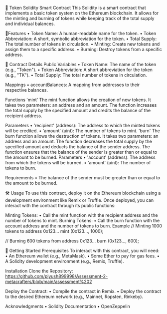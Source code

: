 🚀 Token Solidity Smart Contract
This Solidity is a smart contract that implements a basic token system on the Ethereum blockchain. It allows for the minting and burning of tokens while keeping track of the total supply and individual balances.

🌟Features
•	Token Name: A human-readable name for the token.
•	Token Abbreviation: A short, symbolic abbreviation for the token.
•	Total Supply: The total number of tokens in circulation.
•	Minting: Create new tokens and assign them to a specific address.
•	Burning: Destroy tokens from a specific address.

📜 Contract Details
Public Variables
•	Token Name: The name of the token (e.g., "Token").
•	Token Abbreviation: A short abbreviation for the token (e.g., "TK").
•	Total Supply: The total number of tokens in circulation.

Mappings
•	accountBalances: A mapping from addresses to their respective balances.

Functions
'mint'
The mint function allows the creation of new tokens. It takes two parameters: an address and an amount. The function increases the total supply by the specified amount and credits the balance of the recipient address.

Parameters
•	'recipient' (address): The address to which the minted tokens will be credited.
•	'amount' (uint): The number of tokens to mint.
'burn'
The burn function allows the destruction of tokens. It takes two parameters: an address and an amount. The function decreases the total supply by the specified amount and deducts the balance of the sender address. The function ensures that the balance of the sender is greater than or equal to the amount to be burned.
Parameters
•	'account' (address): The address from which the tokens will be burned.
•	'amount' (uint): The number of tokens to burn.

Requirements
•	The balance of the sender must be greater than or equal to the amount to be burned.

🛠️ Usage
To use this contract, deploy it on the Ethereum blockchain using a development environment like Remix or Truffle. Once deployed, you can interact with the contract through its public functions:

Minting Tokens:
•	Call the mint function with the recipient address and the number of tokens to mint.
Burning Tokens:
•	Call the burn function with the account address and the number of tokens to burn.
Example
 // Minting 1000 tokens to address 0x123...
mint (0x123..., 1000);

// Burning 600 tokens from address 0x123...
burn (0x123..., 600);

🚀 Getting Started
Prerequisites
To interact with this contract, you will need:
•	An Ethereum wallet (e.g., MetaMask).
•	Some Ether to pay for gas fees.
•	A Solidity development environment (e.g., Remix, Truffle).

Installation
Clone the Repository:
https://github.com/piyush899998/Assessment-2-metacrafters/blob/main/assessment%202

Deploy the Contract:
•	Compile the contract in Remix.
•	Deploy the contract to the desired Ethereum network (e.g., Mainnet, Ropsten, Rinkeby).

Acknowledgments
•	Solidity Documentation
•	OpenZeppelin

